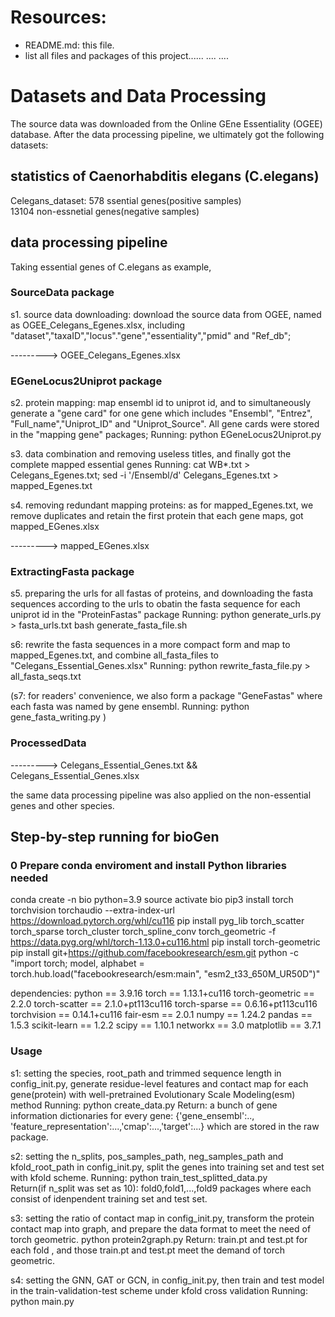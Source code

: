 # Resources:

+ README.md: this file.
+ list all files and packages of this project......
....
....

# Datasets and Data Processing 
The source data was downloaded from the Online GEne Essentiality (OGEE) database. After the data processing pipeline, we ultimately got the following datasets:

## statistics of Caenorhabditis elegans (C.elegans)

Celegans_dataset: 578 ssential genes(positive samples)       
                  13104 non-essnetial genes(negative samples)    

## data processing pipeline 
Taking essential genes of C.elegans as example, 

### SourceData package
s1. source data downloading: download the source data from OGEE, named as OGEE_Celegans_Egenes.xlsx, including "dataset","taxaID","locus"."gene","essentiality","pmid" and "Ref_db"; 

---------> OGEE_Celegans_Egenes.xlsx

### EGeneLocus2Uniprot package
s2. protein mapping: map ensembl id to uniprot id, and to simultaneously generate a "gene card" for one gene which includes "Ensembl", "Entrez", "Full_name","Uniprot_ID" and "Uniprot_Source". All gene cards were stored in the "mapping gene" packages; 
    Running: 
    python EGeneLocus2Uniprot.py

s3. data combination and removing useless titles, and finally got the complete mapped essential genes
    Running: 
    cat WB*.txt > Celegans_Egenes.txt; 
    sed -i '/Ensembl/d' Celegans_Egenes.txt > mapped_Egenes.txt

s4. removing redundant mapping proteins: as for mapped_Egenes.txt, we remove duplicates and retain the first protein that each gene maps, got mapped_EGenes.xlsx 

---------> mapped_EGenes.xlsx

### ExtractingFasta package
s5. preparing the urls for all fastas of proteins, and downloading the fasta sequences according to the urls to obatin the fasta sequence for each uniprot id in the "ProteinFastas" package
    Running:
    python generate_urls.py > fasta_urls.txt
    bash generate_fasta_file.sh 
 
s6: rewrite the fasta sequences in a more compact form and map to mapped_Egenes.txt,  and combine all_fasta_files to
"Celegans_Essential_Genes.xlsx" 
    Running:
    python rewrite_fasta_file.py > all_fasta_seqs.txt
   
(s7: for readers' convenience, we also form a package "GeneFastas" where each fasta was named by gene ensembl.
    Running:
    python gene_fasta_writing.py )

### ProcessedData
---------> Celegans_Essential_Genes.txt && Celegans_Essential_Genes.xlsx 

the same data processing pipeline was also applied on the non-essential genes and other species.  

## Step-by-step running for bioGen 



### 0 Prepare conda enviroment and install Python libraries needed
conda create -n bio python=3.9 
source activate bio 
pip3 install torch torchvision torchaudio --extra-index-url https://download.pytorch.org/whl/cu116
pip install pyg_lib torch_scatter torch_sparse torch_cluster torch_spline_conv torch_geometric -f https://data.pyg.org/whl/torch-1.13.0+cu116.html
pip install torch-geometric
pip install git+https://github.com/facebookresearch/esm.git
python -c "import torch; model, alphabet = torch.hub.load("facebookresearch/esm:main", "esm2_t33_650M_UR50D")"

dependencies: 
    python == 3.9.16 
    torch == 1.13.1+cu116
    torch-geometric == 2.2.0 
    torch-scatter == 2.1.0+pt113cu116
    torch-sparse == 0.6.16+pt113cu116
    torchvision == 0.14.1+cu116
    fair-esm == 2.0.1
    numpy == 1.24.2 
    pandas == 1.5.3
    scikit-learn == 1.2.2 
    scipy == 1.10.1
    networkx == 3.0
    matplotlib == 3.7.1 

### Usage 

s1: setting the species, root_path and trimmed sequence length in config_init.py, generate residue-level features and contact map for each gene(protein) with well-pretrained Evolutionary Scale Modeling(esm) method
    Running: 
    python create_data.py 
    Return: 
    a bunch of gene information dictionaries for every gene: {'gene_ensembl':.., 'feature_representation':...,'cmap':...,'target':...} which are stored in the raw package.

s2: setting the n_splits, pos_samples_path, neg_samples_path and kfold_root_path in config_init.py, split the genes into training set and test set with kfold scheme.
    Running:
    python train_test_splitted_data.py  
    Return(if n_split was set as 10): 
    fold0,fold1,...,fold9 packages where each consist of idenpendent training set and test set. 

s3: setting the ratio of contact map in config_init.py, transform the protein contact map into graph, and prepare the data format to meet the need of torch geometric.
    python protein2graph.py
    Return: 
    train.pt and test.pt for each fold , and those train.pt and test.pt meet the demand of torch geometric.


s4: setting the GNN, GAT or GCN, in config_init.py, then train and test model in the train-validation-test scheme under kfold cross validation
    Running:
    python main.py  










